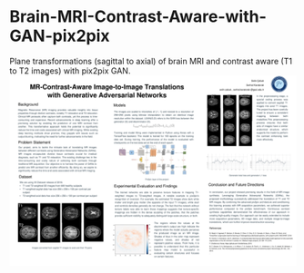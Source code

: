 # Brain-MRI-Contrast-Aware-with-GAN-pix2pix

Plane transformations (sagittal to axial) of brain MRI and contrast aware (T1 to T2 images) with pix2pix GAN.
![Project Poster](https://github.com/11serhat11/Brain-MRI-Contrast-Aware-with-GAN-pix2pix/blob/main/Project%20Poster-1.png)
